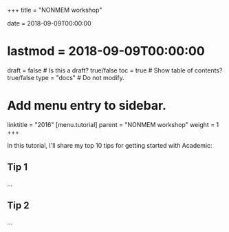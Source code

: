 +++
title = "NONMEM workshop"

date = 2018-09-09T00:00:00
# lastmod = 2018-09-09T00:00:00

draft = false  # Is this a draft? true/false
toc = true  # Show table of contents? true/false
type = "docs"  # Do not modify.

# Add menu entry to sidebar.
linktitle = "2016"
[menu.tutorial]
  parent = "NONMEM workshop"
  weight = 1
+++

In this tutorial, I'll share my top 10 tips for getting started with Academic:

## Tip 1

...

## Tip 2

...
